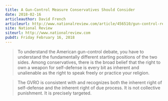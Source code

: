 ```yaml
---
title: A Gun-Control Measure Conservatives Should Consider
date: 2018-02-16
articleauthor: David French
articleurl: http://www.nationalreview.com/article/456510/gun-control-republicans-consider-grvo
site: National Review
siteurl: http://www.nationalreview.com
pubdt: Friday February 16, 2018
---
```


> To understand the American gun-control debate, you have to understand the fundamentally different starting positions of the two sides. Among conservatives, there is the broad belief that the right to own a weapon for self-defense is every bit as inherent and unalienable as the right to speak freely or practice your religion. 

> The GVRO is consistent with and recognizes both the inherent right of self-defense and the inherent right of due process. It is not collective punishment. It is precisely targeted.